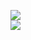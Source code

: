 [![](https://img.shields.io/badge/Made%20With-Github%20Spray-lightgrey.svg?style=for-the-badge&logo=github)](https://github.com/Annihil/github-spray#107)  
[![](https://i.imgur.com/2DrTn0Z.gif)](https://github.com/Annihil/github-spray)
